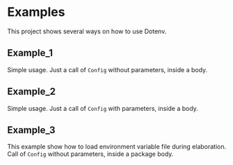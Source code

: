 # Examples

This project shows several ways on how to use Dotenv.

## Example_1

Simple usage. Just a call of `Config` without parameters, inside a body.

## Example_2

Simple usage. Just a call of `Config` with parameters, inside a body.

## Example_3

This example show how to load environment variable file during elaboration. 
Call of `Config` without parameters, inside a package body.
